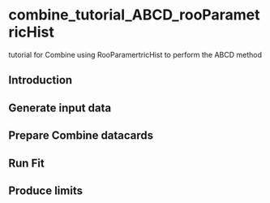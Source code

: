 # combine_tutorial_ABCD_rooParametricHist
tutorial for Combine using RooParamertricHist to perform the ABCD method

## Introduction

## Generate input data

## Prepare Combine datacards 

## Run Fit

## Produce limits

